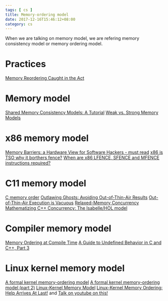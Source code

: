 ```yaml
---
tags: [ cs ] 
title: Memory-ordering model
date: 2017-12-16T15:46:12+08:00 
category: cs
---
```


When we are talking on memory model, we are refering memory consistency model or memory ordering model.

[0]: http://www.hpl.hp.com/techreports/Compaq-DEC/WRL-95-7.pdf
[1]: http://preshing.com/20120930/weak-vs-strong-memory-models/
[4]: https://bartoszmilewski.com/2008/11/05/who-ordered-memory-fences-on-an-x86/
[5]: http://preshing.com/20120515/memory-reordering-caught-in-the-act/
[6]: http://en.cppreference.com/w/c/atomic/memory_order
[7]: https://stackoverflow.com/questions/27595595/when-are-x86-lfence-sfence-and-mfence-instructions-required
[8]: http://www.rdrop.com/users/paulmck/scalability/paper/whymb.2010.06.07c.pdf
[9]: http://preshing.com/20120625/memory-ordering-at-compile-time/
[10]: https://blog.regehr.org/archives/232

[11]: http://www.cl.cam.ac.uk/~pes20/weakmemory/
[12]: https://lwn.net/Articles/718628/
[13]: http://www.open-std.org/jtc1/sc22/wg21/docs/papers/2015/n4374.html
[14]: http://events.linuxfoundation.org/sites/events/files/slides/LinuxMM.2016.09.19a.LCE_.pdf
[15]: https://www.youtube.com/watch?v=ULFytshTvIY
[16]: https://lwn.net/Articles/720550/
[17]: https://www.cl.cam.ac.uk/~pes20/cpp/model.pdf
[18]: http://www.open-std.org/jtc1/sc22/wg21/docs/papers/2015/n4375.html
[19]: https://static.googleusercontent.com/media/research.google.com/en//pubs/archive/42967.pdf

# Practices
[Memory Reordering Caught in the Act][5]

# Memory model
[Shared Memory Consistency Models: A Tutorial][0]
[Weak vs. Strong Memory Models][1]

# x86 memory model
[Memory Barriers: a Hardware View for Software Hackers - must read][8]
[x86 is TSO why it borthers fence?][4]
[When are x86 LFENCE, SFENCE and MFENCE instructions required?][7]

# C11 memory model
[C memory order][6]
[Outlawing Ghosts: Avoiding Out-of-Thin-Air Results][19]
[Out-of-Thin-Air Execution is Vacuous][18]
[Relaxed-Memory Concurrency][11]
[Mathematizing C++ Concurrency: The Isabelle/HOL model][17]

# Compiler memory model
[Memory Ordering at Compile Time][9]
[A Guide to Undefined Behavior in C and C++, Part 3][10]

# Linux kernel memory model
[A formal kernel memory-ordering model][12]
[A formal kernel memory-ordering model (part 2)][16]
[Linux-Kernel Memory Model][13]
[Linux-Kernel Memory Ordering: Help Arrives At Last!][14] and [Talk on youtube on this!][15]

